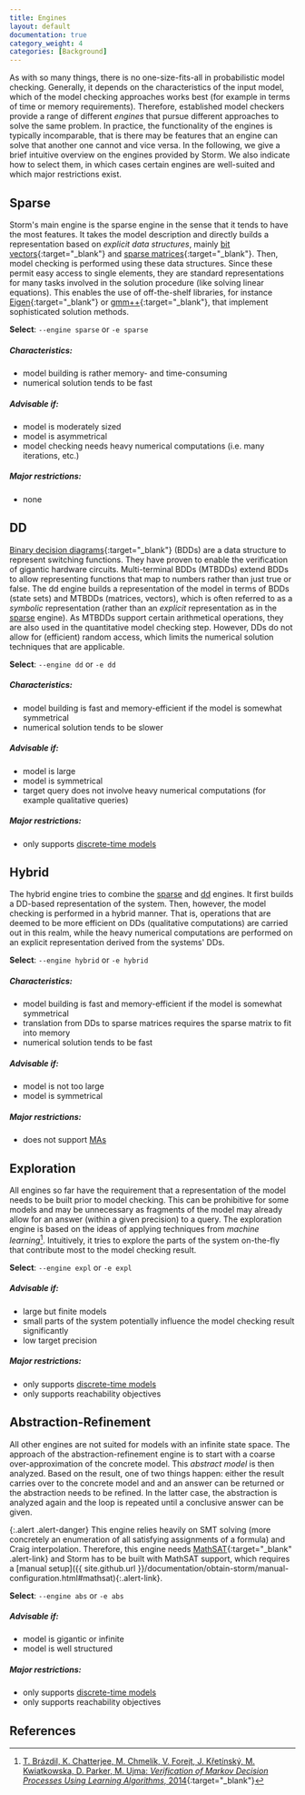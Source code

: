 ```yaml
---
title: Engines
layout: default
documentation: true
category_weight: 4
categories: [Background]
---
```


As with so many things, there is no one-size-fits-all in probabilistic model checking. Generally, it depends on the characteristics of the input model, which of the model checking approaches works best (for example in terms of time or memory requirements). Therefore, established model checkers provide a range of different *engines* that pursue different approaches to solve the same problem. In practice, the functionality of the engines is typically incomparable, that is there may be features that an engine can solve that another one cannot and vice versa. In the following, we give a brief intuitive overview on the engines provided by Storm. We also indicate how to select them, in which cases certain engines are well-suited and which major restrictions exist.

## Sparse

Storm's main engine is the sparse engine in the sense that it tends to have the most features. It takes the model description and directly builds a representation based on *explicit data structures*, mainly [bit vectors](https://en.wikipedia.org/wiki/Bit_array){:target="_blank"} and [sparse matrices](https://en.wikipedia.org/wiki/Sparse_matrix){:target="_blank"}. Then, model checking is performed using these data structures. Since these permit easy access to single elements, they are standard representations for many tasks involved in the solution procedure (like solving linear equations). This enables the use of off-the-shelf libraries, for instance [Eigen](http://eigen.tuxfamily.org){:target="_blank"} or [gmm++](http://getfem.org/gmm.html){:target="_blank"}, that implement sophisticated solution methods.

**Select**: `--engine sparse` or `-e sparse`

##### **Characteristics**:
- model building is rather memory- and time-consuming
- numerical solution tends to be fast

##### **Advisable if**:
- model is moderately sized
- model is asymmetrical
- model checking needs heavy numerical computations (i.e. many iterations, etc.)

##### **Major restrictions**:
- none

## DD

[Binary decision diagrams](https://en.wikipedia.org/wiki/Binary_decision_diagram){:target="_blank"} (BDDs) are a data structure to represent switching functions. They have proven to enable the verification of gigantic hardware circuits. Multi-terminal BDDs (MTBDDs) extend BDDs to allow representing functions that map to numbers rather than just true or false. The dd engine builds a representation of the model in terms of BDDs (state sets) and MTBDDs (matrices, vectors), which is often referred to as a *symbolic* representation (rather than an *explicit* representation as in the [sparse](#sparse) engine). As MTBDDs support certain arithmetical operations, they are also used in the quantitative model checking step. However, DDs do not allow for (efficient) random access, which limits the numerical solution techniques that are applicable.

**Select**: `--engine dd` or `-e dd`

##### **Characteristics**:
- model building is fast and memory-efficient if the model is somewhat symmetrical
- numerical solution tends to be slower

##### **Advisable if**:
- model is large
- model is symmetrical
- target query does not involve heavy numerical computations (for example qualitative queries)

##### **Major restrictions**:
- only supports [discrete-time models](models.html)

## Hybrid

The hybrid engine tries to combine the [sparse](#sparse) and [dd](#dd) engines. It first builds a DD-based representation of the system. Then, however, the model checking is performed in a hybrid manner. That is, operations that are deemed to be more efficient on DDs (qualitative computations) are carried out in this realm, while the heavy numerical computations are performed on an explicit representation derived from the systems' DDs.

**Select**: `--engine hybrid` or `-e hybrid`

##### **Characteristics**:
- model building is fast and memory-efficient if the model is somewhat symmetrical
- translation from DDs to sparse matrices requires the sparse matrix to fit into memory
- numerical solution tends to be fast

##### **Advisable if**:
- model is not too large
- model is symmetrical

##### **Major restrictions**:
- does not support [MAs](models.html#markov-automata-mas)

## Exploration

All engines so far have the requirement that a representation of the model needs to be built prior to model checking. This can be prohibitive for some models and may be unnecessary as fragments of the model may already allow for an answer (within a given precision) to a query. The exploration engine is based on the ideas of applying techniques from *machine learning*[^1]. Intuitively, it tries to explore the parts of the system on-the-fly that contribute most to the model checking result.

**Select**: `--engine expl` or `-e expl`

##### **Advisable if**:
- large but finite models
- small parts of the system potentially influence the model checking result significantly
- low target precision

##### **Major restrictions**:
- only supports [discrete-time models](models.html)
- only supports reachability objectives

## Abstraction-Refinement

All other engines are not suited for models with an infinite state space. The approach of the abstraction-refinement engine is to start with a coarse over-approximation of the concrete model. This *abstract model* is then analyzed. Based on the result, one of two things happen: either the result carries over to the concrete model and and an answer can be returned or the abstraction needs to be refined. In the latter case, the abstraction is analyzed again and the loop is repeated until a conclusive answer can be given.

{:.alert .alert-danger}
This engine relies heavily on SMT solving (more concretely an enumeration of all satisfying assignments of a formula) and Craig interpolation. Therefore, this engine needs [MathSAT](http://mathsat.fbk.eu/){:target="_blank" .alert-link} and Storm has to be built with MathSAT support, which requires a [manual setup]({{ site.github.url }}/documentation/obtain-storm/manual-configuration.html#mathsat){:.alert-link}.

**Select**: `--engine abs` or `-e abs`

##### **Advisable if**:
- model is gigantic or infinite
- model is well structured

##### **Major restrictions**:
- only supports [discrete-time models](models.html)
- only supports reachability objectives

## References

[^1]: [T. Brázdil, K. Chatterjee, M. Chmelík, V. Forejt, J. Křetínský, M. Kwiatkowska, D. Parker, M. Ujma: *Verification of Markov Decision Processes Using Learning Algorithms*, 2014](https://link.springer.com/chapter/10.1007/978-3-319-11936-6_8){:target="_blank"}
